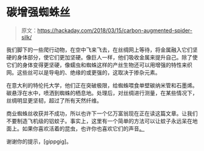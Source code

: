 # 碳增强蜘蛛丝

> 原文：<https://hackaday.com/2018/03/15/carbon-augmented-spider-silk/>

我们脚下的一些爬行动物，在空中飞来飞去，在丝绸网上等待，将金属融入它们坚硬的身体部分，使它们更加坚硬。像巨人一样，他们吸收金属来提升自己。除了使它们的身体变得更坚硬，像蠕虫和蜘蛛这样的产丝生物还可以用增强的特性来织网。这些丝可以是导电的、绝缘的或更强的，这取决于掺杂元素。

在意大利的特伦托大学，他们正在突破极限，给蜘蛛喂食单壁碳纳米管和石墨烯。碳悬浮在水中，喷洒到蜘蛛的栖息地。处理后，对丝绸进行测量，在某些情况下，丝绸明显更坚韧，超过了所有天然纤维。

商业蜘蛛丝收获并不成功，所以也许下一个亿万富翁现在正在读这篇文章。让我们不要制造飞机级的铝蚊子。事实上，这里有一个简单的方法可以让蚊子永远呆在地面上。如果你喜欢活着的昆虫，也许你也喜欢它们的声音[。](https://hackaday.com/2011/08/31/insects-turned-into-orchestra-not-harmed-but-terribly-inconvenienced/)

谢谢你的提示，[gippgig]。